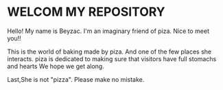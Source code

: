 # WELCOM MY REPOSITORY

Hello! My name is Beyzac. I'm an imaginary friend of piza. Nice to meet you!!

This is the world of baking made by piza. And one of the few places she interacts.
piza is dedicated to making sure that visitors have full stomachs and hearts We hope we get along.

Last,She is not "pizza". Please make no mistake.
